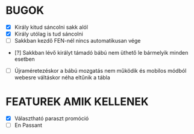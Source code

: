 # BUGOK

- [x] Király kitud sáncolni sakk alól
- [x] Király utólag is tud sáncolni
- [ ] Sakkban kezdő FEN-nél nincs automatikusan vége
- [?] Sakkban lévő királyt támadó bábú nem üthető le bármelyik minden esetben
- [ ] Újraméretezéskor a bábú mozgatás nem működik és mobilos módból webesre váltáskor néha eltűnik a tábla

# FEATUREK AMIK KELLENEK

- [x] Választható paraszt promóció
- [ ] En Passant

